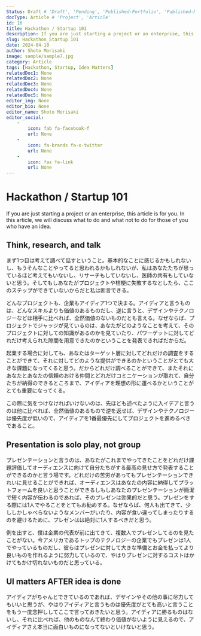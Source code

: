 ```yaml
---
Status: Draft # 'Draft', 'Pending', 'Published-Portfolio', 'Published-Medium', 'Rewriting'
docType: Article # 'Project', 'Article'
id: 16
title: Hackathon / Startup 101
description: If you are just starting a project or an enterprise, this article is for you. In this article, we will discuss what to do and what not to do for those of you who have an idea.
slug: Hackathon_Startup 101
date: 2024-04-10
author: Shoto Morisaki
image: sample/sample7.jpg
category: Article
tags: [Hackathon, Startup, Idea Matters]
relatedDoc1: None
relatedDoc2: None
relatedDoc3: None
relatedDoc4: None
relatedDoc5: None
editor_img: None
editor_bio: None
editor_name: Shoto Morisaki
editor_social:
    -
        icon: fab fa-facebook-f
        url: None
    -
        icon: fa-brands fa-x-twitter
        url: None
    -
        icon: fas fa-link
        url: None
---
```







# Hackathon / Startup 101
If you are just starting a project or an enterprise, this article is for you. In this article, we will discuss what to do and what not to do for those of you who have an idea.

## Think, research, and talk
まず1つ目は考えて調べて話すということ。基本的なことに感じるかもしれないし、もうそんなことやってると思われるかもしれないが、私はあなたたちが思っているほど考えてもいないし、リサーチもしていないし、医師の共有もしていないと思う。そしてもしあなたがプロジェクトや桔梗に失敗するなとしたら、ここのステップができていないからだと私は断言できる。

どんなプロジェクトも、企業もアイディア1つで決まる。アイディアと言うものは、どんなスキルよりも価値のあるものだし、逆に言うと、デザインやテクノロジーなどは相手に比べれば、全然価値のないものだとも言える。なぜならば、プロジェクトでジャッジが見ているのは、あなたがどのようなことを考えて、そのプロジェクトに対しての知識があるのかを見ていたり、パワーゲットに対してどれだけ考えられた隙間を用意できたのかということを発表できればだからだ。

起業する場合に対しても、あなたはターゲット層に対してどれだけの調査をすることができて、それに対してどのような提供ができるのかということがとても大きな課題になってくると思う。だからどれだけ調べることができて、またそれにあなたとあなたの信頼のおける仲間とどれだけコミニケーションが取れて、自分たちが納得のできるところまで、アイディアを理想の形に運べるかということがとても重要になってくる。

この際に気をつけなければいけないのは、先ほども述べたように入イデアと言うのは他に比べれば、全然価値のあるもので逆を返せば、デザインやテクノロジーは優先度が低いので、アイディアを1番最優先にしてプロジェクトを進めるべきであること。

## Presentation is solo play, not group
プレゼンテーションと言うのは、あなたがこれまでやってきたことをどれだけ課題評価してオーディエンスに向けて自分たちがする最高の見せ方で発表することができるのかと言う場です。どれだけの苦労があってもプレゼンテーションできれいに見せることができれば、オーディエンスはあなたの内容に納得してプラットフォームを良いと思うことができるしもしあなたのプレゼンテーションが簡潔で短く内容が伝わるのであれば、そのプレゼンは効果的だと思う。プレゼンをする際には1人でやることをとてもお勧めする。なぜならば、何人も出てきて、少ししかしゃべらないようなメンバーがいたり、内容が食い違ってしまったりするのを避けるために、プレゼンはは絶対に1人するべきだと思う。

例を出すと、僕は企業の代表が前に出てきて、複数人でプレゼンしてるのを見たことがない。今アメリカであるトップのテクノロジーの企業でもプレゼンは1人でやっているものだし、彼らはプレゼンに対して大きな準備とお金を払ってより良いものを作れるように努力しているので、やはりプレゼンに対するコストはかけてもかけ切れないものだと思っている。


## UI matters AFTER idea is done
アイディアがちゃんとできているのであれば、デザインやその他の事に尽力してもいいと思うが、やはりアイディアと言うものは優先度がとても高いと言うことをもう一度念押ししてここで言っておきたいと思う。アイディアに勝るものはないし、それに比べれば、他のものなんて終わり価値がないように見えるので、アイディアさえ本当に面白いものになってないといけないと思う。
